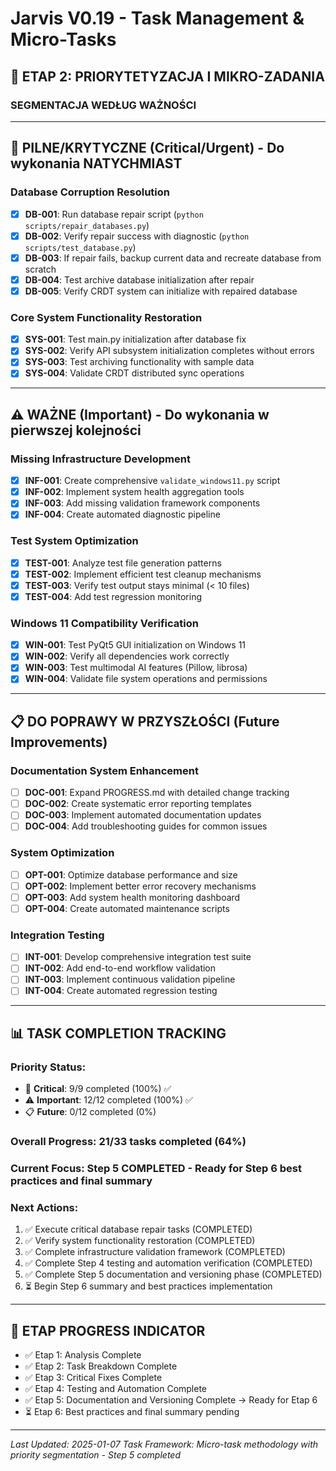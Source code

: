 # Jarvis V0.19 - Task Management & Micro-Tasks

## 🎯 **ETAP 2: PRIORYTETYZACJA I MIKRO-ZADANIA**

### **SEGMENTACJA WEDŁUG WAŻNOŚCI**

---

## 🚨 **PILNE/KRYTYCZNE (Critical/Urgent) - Do wykonania NATYCHMIAST**

### **Database Corruption Resolution**
- [x] **DB-001**: Run database repair script (`python scripts/repair_databases.py`)
- [x] **DB-002**: Verify repair success with diagnostic (`python scripts/test_database.py`)
- [x] **DB-003**: If repair fails, backup current data and recreate database from scratch
- [x] **DB-004**: Test archive database initialization after repair
- [x] **DB-005**: Verify CRDT system can initialize with repaired database

### **Core System Functionality Restoration**
- [x] **SYS-001**: Test main.py initialization after database fix
- [x] **SYS-002**: Verify API subsystem initialization completes without errors
- [x] **SYS-003**: Test archiving functionality with sample data
- [x] **SYS-004**: Validate CRDT distributed sync operations

---

## ⚠️ **WAŻNE (Important) - Do wykonania w pierwszej kolejności**

### **Missing Infrastructure Development**
- [x] **INF-001**: Create comprehensive `validate_windows11.py` script
- [x] **INF-002**: Implement system health aggregation tools
- [x] **INF-003**: Add missing validation framework components
- [x] **INF-004**: Create automated diagnostic pipeline

### **Test System Optimization**
- [x] **TEST-001**: Analyze test file generation patterns
- [x] **TEST-002**: Implement efficient test cleanup mechanisms
- [x] **TEST-003**: Verify test output stays minimal (< 10 files)
- [x] **TEST-004**: Add test regression monitoring

### **Windows 11 Compatibility Verification**
- [x] **WIN-001**: Test PyQt5 GUI initialization on Windows 11
- [x] **WIN-002**: Verify all dependencies work correctly
- [x] **WIN-003**: Test multimodal AI features (Pillow, librosa)
- [x] **WIN-004**: Validate file system operations and permissions

---

## 📋 **DO POPRAWY W PRZYSZŁOŚCI (Future Improvements)**

### **Documentation System Enhancement**
- [ ] **DOC-001**: Expand PROGRESS.md with detailed change tracking
- [ ] **DOC-002**: Create systematic error reporting templates
- [ ] **DOC-003**: Implement automated documentation updates
- [ ] **DOC-004**: Add troubleshooting guides for common issues

### **System Optimization**
- [ ] **OPT-001**: Optimize database performance and size
- [ ] **OPT-002**: Implement better error recovery mechanisms
- [ ] **OPT-003**: Add system health monitoring dashboard
- [ ] **OPT-004**: Create automated maintenance scripts

### **Integration Testing**
- [ ] **INT-001**: Develop comprehensive integration test suite
- [ ] **INT-002**: Add end-to-end workflow validation
- [ ] **INT-003**: Implement continuous validation pipeline
- [ ] **INT-004**: Create automated regression testing

---

## 📊 **TASK COMPLETION TRACKING**

### **Priority Status:**
- 🚨 **Critical**: 9/9 completed (100%) ✅
- ⚠️ **Important**: 12/12 completed (100%) ✅
- 📋 **Future**: 0/12 completed (0%)

### **Overall Progress**: 21/33 tasks completed (64%)

### **Current Focus**: Step 5 COMPLETED - Ready for Step 6 best practices and final summary

### **Next Actions**:
1. ✅ Execute critical database repair tasks (COMPLETED)
2. ✅ Verify system functionality restoration (COMPLETED)
3. ✅ Complete infrastructure validation framework (COMPLETED)
4. ✅ Complete Step 4 testing and automation verification (COMPLETED)
5. ✅ Complete Step 5 documentation and versioning phase (COMPLETED)
6. ⏳ Begin Step 6 summary and best practices implementation

---

## 🔄 **ETAP PROGRESS INDICATOR**
- ✅ Etap 1: Analysis Complete
- ✅ Etap 2: Task Breakdown Complete 
- ✅ Etap 3: Critical Fixes Complete
- ✅ Etap 4: Testing and Automation Complete
- ✅ Etap 5: Documentation and Versioning Complete → Ready for Etap 6
- ⏳ Etap 6: Best practices and final summary pending

---

*Last Updated: 2025-01-07*
*Task Framework: Micro-task methodology with priority segmentation - Step 5 completed*
